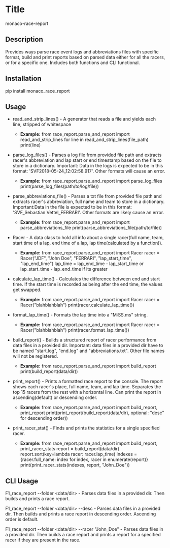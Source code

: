 # **Title**
monaco-race-report

## **Description**
Provides ways parse race event logs and abbreviations files with specific format, build and
print reports based on parsed data either for all the racers, or for a specific one.
Includes both functions and CLI functional.

## **Installation**
pip install monaco_race_report

## **Usage**
- read_and_strip_lines() - A generator that reads a file and yields each line, stripped of
whitespace
  - **Example:**
    from race_report.parse_and_report import read_and_strip_lines
    for line in read_and_strip_lines(file_path)
      print(line)


- parse_log_files() - Parses a log file from provided file path and extracts racer's
abbreviation and lap start or end timestamp based on the file to store in a dictionary.
Important: Data in the logs is expected to be in this format: 'SVF2018-05-24_12:02:58.917'.
Other formats will cause an error.
   - **Example:**
    from race_report.parse_and_report import parse_log_files
    print(parse_log_files(path/to/log/file))

     
- parse_abbreviations_file() - Parses a txt file from provided file path and extracts racer's
abbreviation, full name and team to store in a dictionary. Important:Data in the file is
expected to be in this format: 'SVF_Sebastian Vettel_FERRARI'. Other formats are
likely cause an error.
   - **Example:**
    from race_report.parse_and_report import parse_abbreviations_file
    print(parse_abbreviations_file(path/to/file))


- Racer - A data class to hold all info about a single racer(full name, team, start time of a lap,
end time of a lap, lap time(calculated by a function)).
   - **Example:**
    from race_report.parse_and_report import Racer
    racer = Racer("JDF", "John Doe", "FERRARI", "lap_start_time", "lap_end_time")
    lap_time = lap_end_time - lap_start_time or lap_start_time - lap_end_time if its greater


- calculate_lap_time() - Calculates the difference between end and start time.
If the start time is recorded as being after the end time, the values get swapped.
   - **Example:**
    from race_report.parse_and_report import Racer
    racer = Racer("blahblahblah")
    print(racer.calculate_lap_time())


- format_lap_time() - Formats the lap time into a "M:SS.ms" string.
   - **Example:**
    from race_report.parse_and_report import Racer
    racer = Racer("blahblahblah")
    print(racer.format_lap_time())


- build_report() - Builds a structured report of racer performance from data files in
a provided dir. Important: data files in a provided dir have to be named "start.log",
"end.log" and "abbreviations.txt". Other file names will not be registered.
   - **Example:**
    from race_report.parse_and_report import build_report
    print(build_report(data/dir))


- print_report() - Prints a formatted race report to the console.
The report shows each racer's place, full name, team, and lap time.
Separates the top 15 racers from the rest with a horizontal line. Can print the report
in ascending(default) or descending order.
   - **Example:**
    from race_report.parse_and_report import build_report, print_report
    print(print_report(build_report(data/dir), optional: "desc" for descending order))


- print_racer_stat() - Finds and prints the statistics for a single specified racer.
   - **Example:**
    from race_report.parse_and_report import build_report, print_racer_stats
    report = build_report(data/dir)
    report.sort(key=lambda racer: racer.lap_time)
    indexes = {racer.full_name: index for index, racer in enumerate(report)}
    print(print_racer_stats(indexes, report, "John_Doe"))

## **CLI Usage**
F1_race_report --folder <data/dir> - Parses data files in a provided dir. Then builds and
prints a race report.

F1_race_report --folder <data/dir> --desc - Parses data files in a provided dir. Then builds and
prints a race report in descending order. Ascending order is default.

F1_race_report --folder <data/dir> --racer "John_Doe" - Parses data files in a provided dir.
Then builds a race report and prints a report for a specified racer if they are present
in the race.